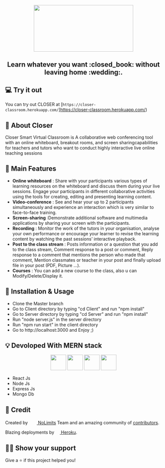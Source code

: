 <!-- Logo -->
<p align="center">
  <a href="https://closer-classroom.herokuapp.com/">
    <img height="150" width="320" src="https://firebasestorage.googleapis.com/v0/b/smart-closer.appspot.com/o/1620185282927-closer.png?alt=media">
  </a>
</p>

<!-- Name -->

<h2 align="center" >
  Learn whatever you want :closed_book: without leaving home :wedding:.
</h2>

<!-- Badges -->
<p align="center">
  
</p>

## :computer: Try it out

You can try out CLOSER at
[`https://closer-classroom.herokuapp.com/`]https://closer-classroom.herokuapp.com/)

## :mega: About Closer

Closer Smart Virtual Classroom is A collaborative web conferencing tool with an online whiteboard, 
breakout rooms, and screen sharingcapabilities for teachers and tutors who want to conduct highly 
interactive live online teaching sessions

## :rocket: Main Features

- **Online whiteboard** : Share with your participants various types of learning resources on the whiteboard and discuss them during your live sessions. Engage your         participants in different collaborative activities using the tools for creating, editing and presenting learning content.
- **Video-conference** : See and hear your up to 2 participants simultaneously and experience an interaction which is very similar to face-to-face training.
- **Screen-sharing** :Demonstrate additional software and multimedia applications by sharing your screen with the participants.
- **Recording** : Monitor the work of the tutors in your organisation, analyse your own performance or encourage your learner to revise the learning content by watching     the past sessions’ interactive playback.
- **Post to the class stream** : Posts information or a question that you add to the class stream, Comment response to a post or comment, Reply response to a comment         that mentions the person who made that comment, Mention classmates or teacher in your post and finally upload file in your post (PDF, Picture …).
- **Courses** : You can add a new course to the class, also u can Modify/Delete/Display it.


## :wrench: Installation & Usage

- Clone the Master branch
- Go to Client directory by typing "cd Client" and run "npm install"
- Go to Server directory by typing "cd Server" and run "npm install"
- Run "node server.js" in the server directory
- Run "npm run start" in the client directory
- Go to http://localhost:3000 and Enjoy ;)

## :bulb: Devoloped With MERN stack

<p align="center">
  <img height="50" src="https://www.alioze.com/wp-content/uploads/2016/11/react-js.png" />
  <img height="50" src="https://upload.wikimedia.org/wikipedia/commons/d/d9/Node.js_logo.svg" />
  <img height="50" src="https://miro.medium.com/max/6668/1*XP-mZOrIqX7OsFInN2ngRQ.png" />
  <img height="50" src="https://framalibre.org/sites/default/files/leslogos/mongodb-logo.jpg" />
</p>

- React Js 
- Node Js 
- Express Js 
- Mongo Db 
 


## :pencil: Credit

Created by <a href="https://firebasestorage.googleapis.com/v0/b/smart-closer.appspot.com/o/1620185280095-logo%20nolimit.png?alt=media"><img height="17" width="25" src="https://firebasestorage.googleapis.com/v0/b/smart-closer.appspot.com/o/1620185280095-logo%20nolimit.png?alt=media" /> NoLimits</a> Team and an amazing community of [contributors][20].

Blazing deployments by <a href="https://www.heroku.com"><img height="12" width="14" src="https://atomrace.com/blog/wp-content/uploads/2016/02/heroku-logo-trans.png" /> Heroku</a>.

[20]: https://github.com/louayyahyaoui/Smart-Virtual-Classroom/graphs/contributors

## :man_astronaut: Show your support

Give a ⭐️ if this project helped you!




